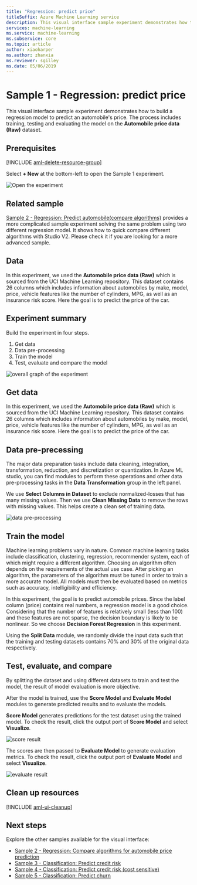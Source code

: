 ```yaml
---
title: "Regression: predict price"
titleSuffix: Azure Machine Learning service
description: This visual interface sample experiment demonstrates how to build a regression model to predict an automobile's price. The process includes training, testing and evaluating the model on the Auto Imports dataset.
services: machine-learning
ms.service: machine-learning
ms.subservice: core
ms.topic: article
author: xiaoharper
ms.author: zhanxia
ms.reviewer: sgilley
ms.date: 05/06/2019
---
```


# Sample 1 - Regression: predict price

This visual interface sample experiment demonstrates how to build a regression model to predict an automobile's price. The process includes training, testing and evaluating the model on the **Automobile price data (Raw)** dataset.

## Prerequisites

[!INCLUDE [aml-delete-resource-group](../../../includes/aml-ui-prereq.md)]

Select **+ New** at the bottom-left to open the Sample 1 experiment.

![Open the experiment](media/sample-regression-predict-automobile-price-basic/open-sample1.png)

## Related sample

[Sample 2 - Regression: Predict automobile(compare algorithms)](sample-regression-predict-automobile-price-compare-algorithms.md) provides a more complicated sample experiment solving the same problem using two different regression model. It shows how to quick compare different algorithms with Studio V2. Please check it if you are looking for a more advanced sample.

## Data

In this experiment, we used the **Automobile price data (Raw)** which is sourced from the UCI Machine Learning repository. This dataset contains 26 columns which includes information about automobiles by make, model, price, vehicle features like the number of cylinders, MPG, as well as an insurance risk score. Here the goal is to predict the price of the car.

## Experiment summary

Build the experiment in four steps.

1. Get data
1. Data pre-processing
1. Train the model
1. Test, evaluate and compare the model

![overall graph of the experiment](media/sample-regression-predict-automobile-price-basic/overall-graph.png)


## Get data

In this experiment, we used the **Automobile price data (Raw)** which is sourced from the UCI Machine Learning repository. This dataset contains 26 columns which includes information about automobiles by make, model, price, vehicle features like the number of cylinders, MPG, as well as an insurance risk score. Here the goal is to predict the price of the car.

## Data pre-precessing

The major data preparation tasks include data cleaning, integration, transformation, reduction, and discretization or quantization. In Azure ML studio, you can find modules to perform these operations and other data pre-processing tasks in the **Data Transformation** group in the left panel.

We use **Select Columns in Dataset** to exclude normalized-losses that has many missing values. Then we use **Clean Missing Data** to remove the rows with missing values. This helps create a clean set of training data.

![data pre-processing](./media/sample-regression-predict-automobile-price-basic/data-processing.png)


## Train the model
Machine learning problems vary in nature. Common machine learning tasks include classification, clustering, regression, recommender system, each of which might require a different algorithm. Choosing an algorithm often depends on the requirements of the actual use case. After picking an algorithm, the parameters of the algorithm must be tuned in order to train a more accurate model. All models must then be evaluated based on metrics such as accuracy, intelligibility and efficiency.

In this experiment, the goal is to predict automobile prices. Since the label column (price) contains real numbers, a regression model is a good choice. Considering that the number of features is relatively small (less than 100) and these features are not sparse, the decision boundary is likely to be nonlinear. So we choose **Decision Forest Regression** in this experiment.

Using the **Split Data** module, we randomly divide the input data such that the training and testing datasets contains 70% and 30% of the original data respectively.


## Test, evaluate, and compare

 By splitting the dataset and using different datasets to train and test the model, the result of model evaluation is more objective.

After the model is trained, use the **Score Model** and **Evaluate Model** modules to generate predicted results and to evaluate the models. 

**Score Model** generates predictions for the test dataset using the trained model. To check the result, click the output port of **Score Model** and select **Visualize**.

![score result](./media/sample-regression-predict-automobile-price-basic/score-result.png)

The scores are then passed to **Evaluate Model** to generate evaluation metrics. To check the result, click the output port of **Evaluate Model** and select **Visualize**.

![evaluate result](./media/sample-regression-predict-automobile-price-basic/evaluate-result.png)

## Clean up resources

[!INCLUDE [aml-ui-cleanup](../../../includes/aml-ui-cleanup.md)]

## Next steps

Explore the other samples available for the visual interface:

- [Sample 2 - Regression: Compare algorithms for automobile price prediction](sample-regression-predict-automobile-price-compare-algorithms.md)
- [Sample 3 - Classification: Predict credit risk](sample-classification-predict-credit-risk-basic.md)
- [Sample 4 - Classification: Predict credit risk (cost sensitive)](sample-classification-predict-credit-risk-cost-sensitive.md)
- [Sample 5 - Classification: Predict churn](sample-classification-predict-churn.md)
